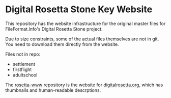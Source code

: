 # Digital Rosetta Stone Key Website

This repository has the website infrastructure for the original master files for FileFormat.Info's Digital Rosetta Stone project.

Due to size constraints, some of the actual files themselves are not in git.  You need to download them directly from the website.

Files not in repo:
 
 * settlement
 * firstflight
 * adultschool

The [rosetta-www](https://github.com/fileformat/rosetta-www) repository is the website for [digitalrosetta.org](http://www.digitalrosetta.org/), which has thumbnails and human-readable descrptions.
